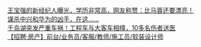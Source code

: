   
[王宝强的新经纪人曝光，学历非常高，网友称赞：比马蓉还要漂亮！](http://www.dianyue.me/archives/701/dxwcvsh7qfyla703/)  
[谋杀中兴和华为的凶手，在这……](http://www.dianyue.me/archives/736/llqp85k30ugg96jz/)  
[千岛湖突发严重车祸！工程车与大客车相撞，10多名伤者送医](http://www.dianyue.me/archives/247/1yipu56kmewv7ooo/)  
[【招聘·房产】前台/业务员/客服/教师/施工员/软装设计师](http://www.dianyue.me/archives/959/tlqqnvf4nxltu4ja/)